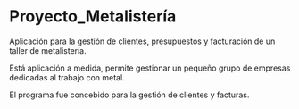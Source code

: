 # Proyecto_Metalistería
Aplicación para la gestión de clientes, presupuestos y facturación de un taller de metalistería.

Está aplicación a medida, permite gestionar un pequeño grupo de empresas dedicadas al trabajo con metal.

El programa fue concebido para la gestión de clientes y facturas.
